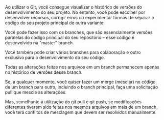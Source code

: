Ao utilizar o Git, você consegue visualizar o histórico de versões do desenvolvimento do seu projeto. No entanto, você pode escolher por desenvolver recursos, corrigir erros ou experimentar formas de separar o código do seu projeto principal de outra variante.

Você pode fazer isso com os branches, que são essencialmente versões paralelas do código principal do seu repositório – esse código é desenvolvido na “master” branch.

Você também pode criar vários branches para colaboração e outro exclusivo para o desenvolvimento do seu código.

Todas as alterações feitas nos arquivos em um branch permanecem apenas no histórico de versões desse branch.

Se, a qualquer momento, você quiser fazer um merge (mesclar) no código de um branch para outro, incluindo o branch principal, faça uma solicitação pull que mescle as alterações.

Mas, semelhante a utilização do git pull e git push, se modificações diferentes tiverem sido feitas nos mesmos arquivos em mais de um branch, você terá conflitos de mesclagem que devem ser resolvidos manualmente.